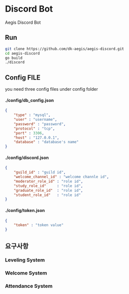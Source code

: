 # Discord Bot 
Aegis Discord Bot

## Run
```BASH
git clone https://github.com/dk-aegis/aegis-discord.git
cd aegis-discord
go build 
./discord
```

## Config FILE
you need three config files under config folder
#### ./config/db_config.json
```json
{
    "type" : "mysql",
    "user" : "username",
    "password" : "password",
    "protocol" : "tcp",
    "port" : 3306,
    "host" : "127.0.0.1",
    "database" : "database's name"
}
```

#### ./config/discord.json
```json
{
    "guild_id" : "guild id",
    "welcome_channel_id" : "welcome channle id",
    "moderator_role_id" : "role id",
	"study_role_id"     : "role id",
	"graduate_role_id"  : "role id",
	"student_role_id"   : "role id"
}
```

#### ./config/token.json
```json
{
    "token" : "token value"
}
```

## 요구사항 
### Leveling System 

### Welcome System

### Attendance System